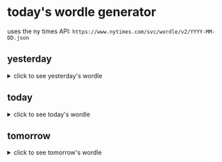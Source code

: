 # today's wordle generator

uses the ny times API: `https://www.nytimes.com/svc/wordle/v2/YYYY-MM-DD.json`

## yesterday

<details>
    <summary>click to see yesterday's wordle</summary>

    witty

</details>

## today

<details>
    <summary>click to see today's wordle</summary>

    blink

</details>

## tomorrow

<details>
    <summary>click to see tomorrow's wordle</summary>

    moldy

</details>
